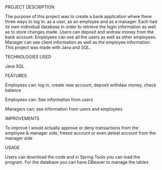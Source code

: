 PROJECT DESCRIPTION

The purpose of this project was to create a bank application where there three ways to log in: as a user, as an employee and as a manager. Each had its own individual database in order to retrieve the login information as well as to store changes made. Users can deposit and widraw money from the bank account. Employees can see all the users as well as other employees. Manager can see client information as well as the employee information. This project was made with Java and SQL.


TECHNOLOGIES USED

Java
SQL


FEATURES

Employees can:
log in, create new account, deposit withdaw money, check balance

Employees can:
See information from users

Managers can:
see information from users and employees


IMPROVEMENTS

To improve I would actually approve or deny transactions from the employee & manager side, freeze account or even deleat account from the manager side


USAGE

Users can download the code and in Spring Tools you can load the program. For the database you can have DBeaver to manage the tables 
